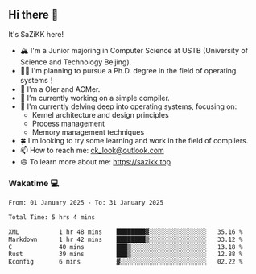 ## Hi there 👋

It's SaZiKK here!

- 🏔️ I'm a Junior majoring in Computer Science  at USTB (University of Science and Technology Beijing).
- 🧑‍🎓 I'm planning to pursue a Ph.D. degree in the field of operating systems！
- 🚀 I'm a OIer and ACMer.
- 🔭 I’m currently working on a simple compiler.
- 🌱 I'm currently delving deep into operating systems, focusing on:
  - Kernel architecture and design principles
  - Process management
  - Memory management techniques
- 🍀 I'm looking to try some learning and work in the field of compilers.
- 📫 How to reach me: ck_look@outlook.com
- 😄 To learn more about me: https://sazikk.top

  
<!--
**SaZiKK/SaZiKK** is a ✨ _special_ ✨ repository because its `README.md` (this file) appears on your GitHub profile.

Here are some ideas to get you started:

- 🔭 I’m currently working on ...
- 🌱 I’m currently learning ...
- 👯 I’m looking to collaborate on ...
- 🤔 I’m looking for help with ...
- 💬 Ask me about ...
- 📫 How to reach me: ...
- 😄 Pronouns: ...
- ⚡ Fun fact: ...
-->

### Wakatime 💻

<!--START_SECTION:waka-->

```txt
From: 01 January 2025 - To: 31 January 2025

Total Time: 5 hrs 4 mins

XML           1 hr 48 mins    ████████▓░░░░░░░░░░░░░░░░   35.16 %
Markdown      1 hr 42 mins    ████████▒░░░░░░░░░░░░░░░░   33.12 %
C             40 mins         ███▒░░░░░░░░░░░░░░░░░░░░░   13.18 %
Rust          39 mins         ███▒░░░░░░░░░░░░░░░░░░░░░   12.88 %
Kconfig       6 mins          ▓░░░░░░░░░░░░░░░░░░░░░░░░   02.22 %
```

<!--END_SECTION:waka-->
